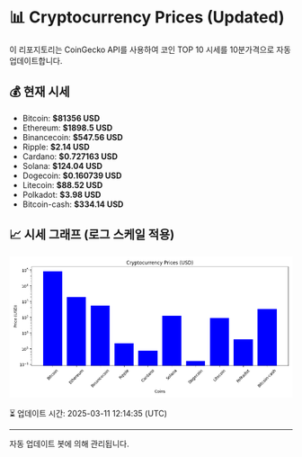 
# 📊 Cryptocurrency Prices (Updated)

이 리포지토리는 CoinGecko API를 사용하여 코인 TOP 10 시세를 10분가격으로 자동 업데이트합니다.

## 💰 현재 시세
- Bitcoin: **$81356 USD**
- Ethereum: **$1898.5 USD**
- Binancecoin: **$547.56 USD**
- Ripple: **$2.14 USD**
- Cardano: **$0.727163 USD**
- Solana: **$124.04 USD**
- Dogecoin: **$0.160739 USD**
- Litecoin: **$88.52 USD**
- Polkadot: **$3.98 USD**
- Bitcoin-cash: **$334.14 USD**

## 📈 시세 그래프 (로그 스케일 적용)
![Crypto Prices](crypto_prices.png)

⏳ 업데이트 시간: 2025-03-11 12:14:35 (UTC)

---
자동 업데이트 봇에 의해 관리됩니다.

